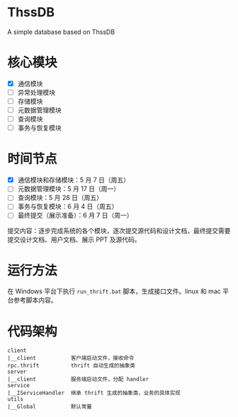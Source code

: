 # ThssDB
A simple database based on ThssDB

# 核心模块

- [x] 通信模块
- [ ] 异常处理模块
- [ ] 存储模块
- [ ] 元数据管理模块
- [ ] 查询模块
- [ ] 事务与恢复模块

# 时间节点

- [x] 通信模块和存储模块：5 月 7 日（周五）
- [ ] 元数据管理模块：5 月 17 日（周一）
- [ ] 查询模块：5 月 28 日（周五）
- [ ] 事务与恢复模块：6 月 4 日（周五）
- [ ] 最终提交（展示准备）：6 月 7 日（周一）

提交内容：逐步完成系统的各个模块，逐次提交源代码和设计文档，最终提交需要提交设计文档、用户文档、展示 PPT 及源代码。

# 运行方法

在 Windows 平台下执行 `run_thrift.bat` 脚本，生成接口文件。linux 和 mac 平台参考脚本内容。

# 代码架构

```
client
|__client           客户端启动文件，接收命令
rpc.thrift          thrift 自动生成的抽象类
server
|__client           服务端启动文件，分配 handler
service
|__IServiceHandler  继承 thrift 生成的抽象类，业务的具体实现
utils
|__Global           默认常量
```